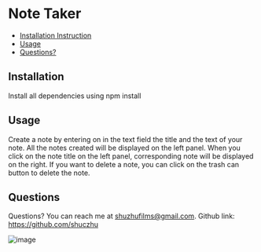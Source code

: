 # Note Taker 
* [Installation Instruction](#instruction)
* [Usage](#usage)
* [Questions?](#question)
## Installation
Install all dependencies using npm install
## Usage
Create a note by entering on in the text field the title and the text of your note. All the notes created will be displayed on the left panel. When you click on the note title on the left panel, corresponding note will be displayed on the right. If you want to delete a note, you can click on the trash can button to delete the note. 
## Questions
Questions? You can reach me at shuzhufilms@gmail.com.
Github link: https://github.com/shuczhu

![image](https://img.shields.io/badge/license-MIT-blue.svg)
